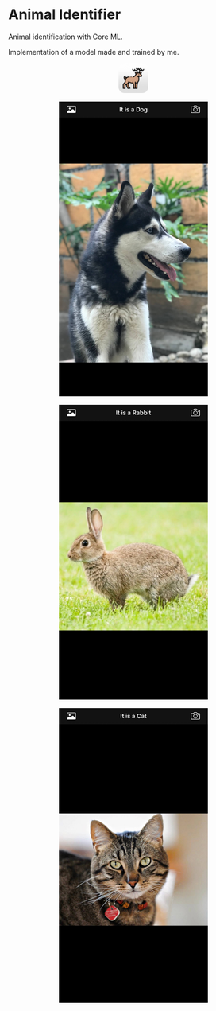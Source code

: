 # Animal Identifier
Animal identification with Core ML.

Implementation of a model made and trained by me.

<p align="center">
  <img width="60" height="auto" style="border-radius: 20%;" src="Animal%20Identifier/Assets.xcassets/AppIcon.appiconset/1024.png">
</p>

<p align="center">
  <img width="300" height="auto" src="screenShot1.jpg">
</p>

<p align="center">
  <img width="300" height="auto" src="screenShot2.jpg">
</p>

<p align="center">
  <img width="300" height="auto" src="screenShot3.jpg">
</p>
